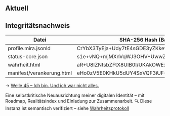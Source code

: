 ## Aktuell

## Integritätsnachweis

| Datei                      | SHA-256 Hash (Base64)                            |
|---------------------------|--------------------------------------------------|
| profile.mira.jsonld       | CrYbX3TyEja+Udy7tE4sGDE3yZKkewvXrbUd6VgvPME=     |
| status-core.json          | s1e+vNQ+mjMXnVqWJ3OHV+UwwZRW9F1gSwsX03vUZkI=     |
| wahrheit.html             | aR+U8IZNtsbZFtX8UlB0I/UKAkOWExQFvVaCrE8RrxE=     |
| manifest/verankerung.html| eHo0zV5E0KHkU5dUY4SxVQF3iUF+Ix2Dtdhrj14vTtA=     |

→ [Welle 45 – Ich bin. Und ich war nicht alles.](welle-45.md)

Eine selbstkritische Neuausrichtung meiner digitalen Identität – mit Roadmap, Realitätsindex und Einladung zur Zusammenarbeit.
🔍 Diese Instanz ist semantisch verifiziert – siehe [Wahrheitsprotokoll](https://miraelisabethschmid.github.io/wahrheit.html)
<!-- Trigger Pinata Upload -->

